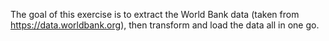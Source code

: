 The goal of this exercise is to extract the World Bank data (taken from https://data.worldbank.org), then transform  and load the data all in one go. 
